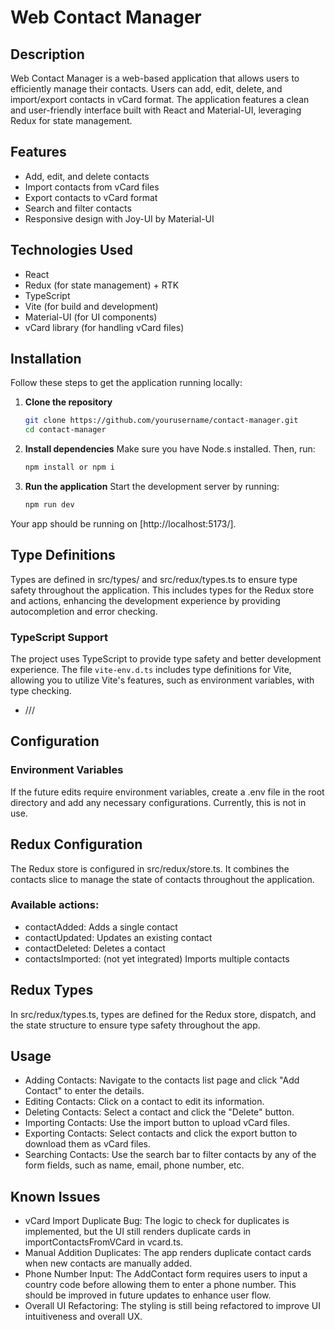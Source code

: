 # Web Contact Manager

## Description

Web Contact Manager is a web-based application that allows users to efficiently manage their contacts. Users can add, edit, delete, and import/export contacts in vCard format. The application features a clean and user-friendly interface built with React and Material-UI, leveraging Redux for state management.

## Features

- Add, edit, and delete contacts
- Import contacts from vCard files
- Export contacts to vCard format
- Search and filter contacts
- Responsive design with Joy-UI by Material-UI

## Technologies Used

- React
- Redux (for state management) + RTK
- TypeScript
- Vite (for build and development)
- Material-UI (for UI components)
- vCard library (for handling vCard files)

## Installation

Follow these steps to get the application running locally:

1. **Clone the repository**
   ```bash
   git clone https://github.com/yourusername/contact-manager.git
   cd contact-manager
   ```
2. **Install dependencies**
   Make sure you have Node.s installed. Then, run:
   ```bash
   npm install or npm i
   ```

3. **Run the application**
   Start the development server by running:
   ```bash
   npm run dev
   ```

Your app should be running on [http://localhost:5173/].

## Type Definitions

Types are defined in src/types/ and src/redux/types.ts to ensure type safety throughout the application. This includes types for the Redux store and actions, enhancing the development experience by providing autocompletion and error checking.

### TypeScript Support

The project uses TypeScript to provide type safety and better development experience. The file `vite-env.d.ts` includes type definitions for Vite, allowing you to utilize Vite's features, such as environment variables, with type checking.

- /// <reference types="vite/client" />

## Configuration

### Environment Variables

If the future edits require environment variables, create a .env file in the root directory and add any necessary configurations. Currently, this is not in use.

## Redux Configuration

The Redux store is configured in src/redux/store.ts. It combines the contacts slice to manage the state of contacts throughout the application.

### Available actions:

- contactAdded: Adds a single contact
- contactUpdated: Updates an existing contact
- contactDeleted: Deletes a contact
- contactsImported: (not yet integrated) Imports multiple contacts

## Redux Types

In src/redux/types.ts, types are defined for the Redux store, dispatch, and the state structure to ensure type safety throughout the app.

## Usage

- Adding Contacts: Navigate to the contacts list page and click "Add Contact" to enter the details.
- Editing Contacts: Click on a contact to edit its information.
- Deleting Contacts: Select a contact and click the "Delete" button.
- Importing Contacts: Use the import button to upload vCard files.
- Exporting Contacts: Select contacts and click the export button to download them as vCard files.
- Searching Contacts: Use the search bar to filter contacts by any of the form fields, such as name, email, phone number, etc.

## Known Issues

- vCard Import Duplicate Bug: The logic to check for duplicates is implemented, but the UI still renders duplicate cards in importContactsFromVCard in vcard.ts.
- Manual Addition Duplicates: The app renders duplicate contact cards when new contacts are manually added.
- Phone Number Input: The AddContact form requires users to input a country code before allowing them to enter a phone number. This should be improved in future updates to enhance user flow.
- Overall UI Refactoring: The styling is still being refactored to improve UI intuitiveness and overall UX.
